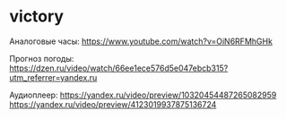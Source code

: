 # victory


Аналоговые часы:
https://www.youtube.com/watch?v=OiN6RFMhGHk


Прогноз погоды:
https://dzen.ru/video/watch/66ee1ece576d5e047ebcb315?utm_referrer=yandex.ru


Аудиоплеер:
https://yandex.ru/video/preview/10320454487265082959
https://yandex.ru/video/preview/4123019937875136724
